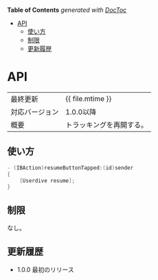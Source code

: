 <!-- START doctoc generated TOC please keep comment here to allow auto update -->
<!-- DON'T EDIT THIS SECTION, INSTEAD RE-RUN doctoc TO UPDATE -->
**Table of Contents**  *generated with [DocToc](https://github.com/thlorenz/doctoc)*

- [API](#api)
  - [使い方](#%E4%BD%BF%E3%81%84%E6%96%B9)
  - [制限](#%E5%88%B6%E9%99%90)
  - [更新履歴](#%E6%9B%B4%E6%96%B0%E5%B1%A5%E6%AD%B4)

<!-- END doctoc generated TOC please keep comment here to allow auto update -->

# API

|                |                          |
|:---------------|:-------------------------|
| 最終更新       | {{ file.mtime }}         |
| 対応バージョン | 1.0.0以降                |
| 概要           | トラッキングを再開する。 |

## 使い方

```objective-c
- (IBAction)resumeButtonTapped:(id)sender
{
    [Userdive resume];
}
```

## 制限

なし。

## 更新履歴

- 1.0.0 最初のリリース
